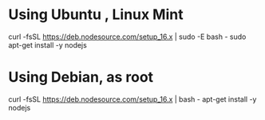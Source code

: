 # Using Ubuntu , Linux Mint
  curl -fsSL https://deb.nodesource.com/setup_16.x | sudo -E bash -
  sudo apt-get install -y nodejs

# Using Debian, as root
  curl -fsSL https://deb.nodesource.com/setup_16.x | bash -
  apt-get install -y nodejs
